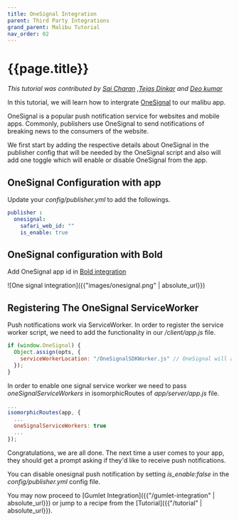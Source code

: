 ```yaml
---
title: OneSignal Integration
parent: Third Party Integrations
grand_parent: Malibu Tutorial
nav_order: 02
---
```


# {{page.title}}

*This tutorial was contributed by [Sai Charan](https://twitter.com/saiicharan) ,[Tejas Dinkar](https://twitter.com/tdinkar) and [Deo kumar](https://www.linkedin.com/in/deo-kumar/)*

In this tutorial, we will learn how to intergrate [OneSignal](https://onesignal.com/) to our malibu app.

OneSignal is a popular push notification service for websites and mobile apps. Commonly, publishers use OneSignal to send notifications of breaking news to the consumers of the website.

We first start by adding the respective details about OneSignal in the publisher config that will be needed by the OneSignal script and also will add one toggle which will enable or disable OneSignal from the app.

## OneSignal Configuration with app

Update your *config/publisher.yml* to add the followings.

```yaml
publisher :
  onesignal:
    safari_web_id: ""
    is_enable: true
```
## OneSignal configuration with Bold

Add OneSignal app id in [Bold integration](https://malibu.staging.quintype.com/settings/integrations)

![One signal integration]({{"images/onesignal.png" | absolute_url}})

## Registering The OneSignal ServiceWorker

Push notifications work via ServiceWorker. In order to register the service worker script, we need to add the functionality in our */client/app.js* file.

```javascript
if (window.OneSignal) {
  Object.assign(opts, {
    serviceWorkerLocation: "/OneSignalSDKWorker.js" // OneSignal will automatically register the service worker
  });
}
```

In order to enable one signal service worker we need to pass *oneSignalServiceWorkers* in isomorphicRoutes of *app/server/app.js* file.

```javascript
...
isomorphicRoutes(app, {
  ...
  oneSignalServiceWorkers: true
  ...
});
```

Congratulations, we are all done. The next time a user comes to your app, they should get a prompt asking if they'd like to receive push notifications.

You can disable onesignal push notification by setting *is_enable:false* in the *config/publisher.yml* config file.

You may now proceed to [Gumlet Integration]({{"/gumlet-integration" | absolute_url}}) or jump to a recipe from the [Tutorial]({{"/tutorial" | absolute_url}}).
